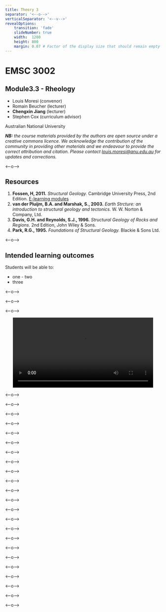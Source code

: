 ```yaml
---
title: Theory 3
separator: '<--o-->'
verticalSeparator: '<--v-->'
revealOptions:
    transition: 'fade'
    slideNumber: true
    width:  1200
    height: 800
    margin: 0.07 # Factor of the display size that should remain empty around the content (7% typically)
---
```


# EMSC 3002

## Module3.3 - Rheology

  - Louis Moresi (convenor)
  - Romain Beucher (lecturer)
  - **Chengxin Jiang** (lecturer)
  - Stephen Cox (curriculum advisor)

Australian National University

_**NB:** the course materials provided by the authors are open source under a creative commons licence. 
We acknowledge the contribution of the community in providing other materials and we endeavour to 
provide the correct attribution and citation. Please contact louis.moresi@anu.edu.au for updates and 
corrections._

<--o-->

## Resources

1. **Fossen, H, 2011.** *Structural Geology.* Cambridge University Press, 2nd Edition. [E-learning modules](https://folk.uib.no/nglhe/module6/Chapt6module.html)
1. **van der Pluijm, B.A. and Marshak, S., 2003.** *Earth Strcture: an introduction to structural geology and tectonics.* W. W. Norton & Company, Ltd.
1. **Davis, G.H. and Reynolds, S.J., 1996.** *Structural Geology of Rocks and Regions.* 2nd Edition, John Wiley & Sons. 
1. **Park, R.G., 1995.** *Foundations of Structural Geology.* Blackie & Sons Ltd. 

<--o-->

## Intended learning outcomes

Students will be able to:

- one
- two
- three

<--o-->

<!-- .slide: data-background="Figures-Theory3/slide1.jpg" -->

<--o-->

<!-- .slide: data-background="Figures-Theory3/slide2.jpg" -->

<--o-->

<center>
<video autoplay controls width="90%">
    <source src="movies/subduction_simulation.mp4"
            type="video/mp4">

    Sorry, your browser doesn't support embedded videos.
</video>
</center>
</div>

<--o-->

<!-- .slide: data-background="Figures-Theory3/slide3.jpg" -->

<--o-->

<!-- .slide: data-background="Figures-Theory3/slide4.jpg" -->

<--o-->

<!-- .slide: data-background="Figures-Theory3/slide5.jpg" -->

<--o-->
<!-- .slide: data-background="Figures-Theory3/slide6.jpg" -->

<--o-->

<!-- .slide: data-background="Figures-Theory3/slide7.jpg" -->

<--o-->

<!-- .slide: data-background="Figures-Theory3/slide8.jpg" -->

<--o-->

<!-- .slide: data-background="Figures-Theory3/slide9.jpg" -->

<--o-->

<!-- .slide: data-background="Figures-Theory3/slide10.jpg" -->

<--o-->

<!-- .slide: data-background="Figures-Theory3/slide11.jpg" -->

<--o-->

<!-- .slide: data-background="Figures-Theory3/slide12.jpg" -->

<--o-->

<!-- .slide: data-background="Figures-Theory3/slide13.jpg" -->

<--o-->

<!-- .slide: data-background="Figures-Theory3/slide14.jpg" -->

<--o-->

<!-- .slide: data-background="Figures-Theory3/slide15.jpg" -->

<--o-->

<!-- .slide: data-background="Figures-Theory3/slide16.jpg" -->

<--o-->

<!-- .slide: data-background="Figures-Theory3/slide17.jpg" -->

<--o-->

<!-- .slide: data-background="Figures-Theory3/slide18.jpg" -->

<--o-->

<!-- .slide: data-background="Figures-Theory3/slide19.jpg" -->

<--o-->

<!-- .slide: data-background="Figures-Theory3/slide20.jpg" -->

<--o-->

<!-- .slide: data-background="Figures-Theory3/slide21.jpg" -->

<--o-->

<!-- .slide: data-background="Figures-Theory3/slide22.jpg" -->

<--o-->

<--o-->

<--o-->

<!-- .slide: data-background="Figures-Theory3/slide25.jpg" -->
